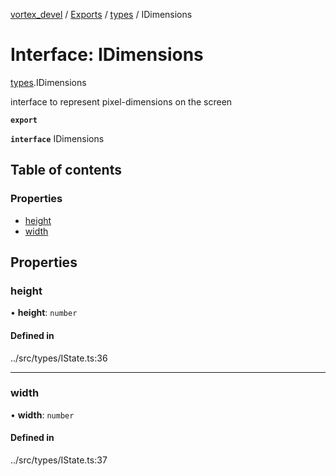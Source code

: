 [vortex_devel](../README.md) / [Exports](../modules.md) / [types](../modules/types.md) / IDimensions

# Interface: IDimensions

[types](../modules/types.md).IDimensions

interface to represent pixel-dimensions on the screen

**`export`**

**`interface`** IDimensions

## Table of contents

### Properties

- [height](types.IDimensions.md#height)
- [width](types.IDimensions.md#width)

## Properties

### height

• **height**: `number`

#### Defined in

../src/types/IState.ts:36

___

### width

• **width**: `number`

#### Defined in

../src/types/IState.ts:37
